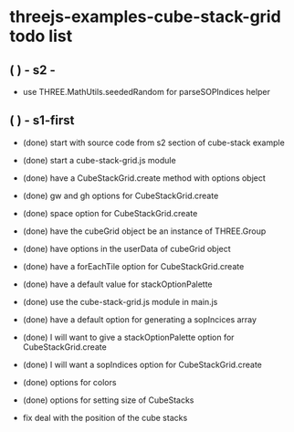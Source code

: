 # threejs-examples-cube-stack-grid todo list

## ( ) - s2 -
* use THREE.MathUtils.seededRandom for parseSOPIndices helper

## ( ) - s1-first
* (done) start with source code from s2 section of cube-stack example
* (done) start a cube-stack-grid.js module
* (done) have a CubeStackGrid.create method with options object
* (done) gw and gh options for CubeStackGrid.create
* (done) space option for CubeStackGrid.create
* (done) have the cubeGrid object be an instance of THREE.Group
* (done) have options in the userData of cubeGrid object
* (done) have a forEachTile option for CubeStackGrid.create
* (done) have a default value for stackOptionPalette
* (done) use the cube-stack-grid.js module in main.js
* (done) have a default option for generating a sopIncices array
* (done) I will want to give a stackOptionPalette option for CubeStackGrid.create
* (done) I will want a sopIndices option for CubeStackGrid.create
* (done) options for colors
* (done) options for setting size of CubeStacks

* fix deal with the position of the cube stacks

